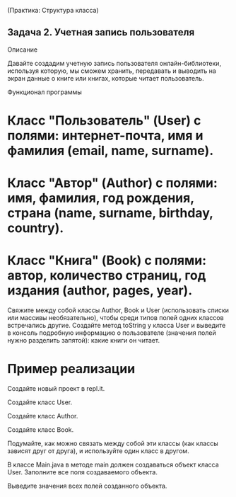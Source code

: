 (Практика: Структура класса)

## Задача 2. Учетная запись пользователя

Описание

Давайте создадим учетную запись пользователя онлайн-библиотеки, используя которую, мы сможем хранить, передавать и выводить на экран данные о книге или книгах, которые читает пользователь.

Функционал программы

# Класс "Пользователь" (User) с полями: интернет-почта, имя и фамилия (email, name, surname).

# Класс "Автор" (Author) c полями: имя, фамилия, год рождения, страна (name, surname, birthday, country).

# Класс "Книга" (Book) с полями: автор, количество страниц, год издания (author, pages, year).

Свяжите между собой классы Author, Book и User (использовать списки или массивы необязательно), чтобы среди типов полей одних классов встречались другие.
Создайте метод toString у класса User и выведите в консоль подробную информацию о пользователе (значения полей нужно разделить запятой): какие книги он читает.

# Пример реализации

Создайте новый проект в repl.it.

Создайте класс User.

Создайте класс Author.

Создайте класс Book.

Подумайте, как можно связать между собой эти классы (как классы зависят друг от друга), и используйте один класс в другом.

В классе Main.java в методе main должен создаваться объект класса User. Заполните все поля создаваемого объекта.

Выведите значения всех полей созданного объекта.
